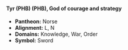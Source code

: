#### Tyr (PHB) (PHB), God of courage and strategy
- **Pantheon:** Norse
- **Alignment:** L, N
- **Domains:** Knowledge, War, Order
- **Symbol:** Sword